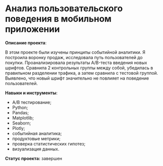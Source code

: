 # Анализ пользовательского поведения в мобильном приложении

**Описание проекта**: 

В этом проекте были изучены принципы событийной аналитики. Я построила воронку продаж, исследовала путь пользователей до покупки. Проанализировала результаты A/B-теста введения новых шрифтов. Сравнила 2 контрольных группы между собой, убедилась в правильном разделении трафика, а затем сравнила с тестовой группой. Выявлено, что новый шрифт значительно не повлияет на поведение пользователей.

**Навыки и инструменты**:
* A/B тестирование;
* Python;
*  Pandas;
*  Matplotlib;
*  Seaborn;
*  Plotly;
*  событийная аналитика;
*  продуктовые метрики;
*  проверка статистических гипотез;
*  визуализация данных.


**Статус проекта:** завершен
